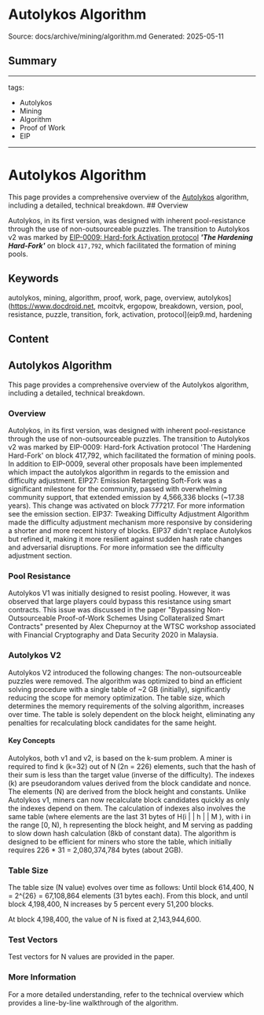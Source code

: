 # Autolykos Algorithm
Source: docs/archive/mining/algorithm.md
Generated: 2025-05-11

## Summary
---
tags:
  - Autolykos
  - Mining
  - Algorithm
  - Proof of Work
  - EIP
---

# Autolykos Algorithm

This page provides a comprehensive overview of the [Autolykos](https://www.docdroid.net/mcoitvK/ergopow-pdf) algorithm, including a detailed, technical breakdown. ## Overview

Autolykos, in its first version, was designed with inherent pool-resistance through the use of non-outsourceable puzzles. The transition to Autolykos v2 was marked by [EIP-0009: Hard-fork Activation protocol](eip9.md) ***'The Hardening Hard-Fork'*** on block `417,792`, which facilitated the formation of mining pools.

## Keywords
autolykos, mining, algorithm, proof, work, page, overview, autolykos](https://www.docdroid.net, mcoitvk, ergopow, breakdown, version, pool, resistance, puzzle, transition, fork, activation, protocol](eip9.md, hardening

## Content
## Autolykos Algorithm
This page provides a comprehensive overview of the Autolykos algorithm, including a detailed, technical breakdown.

### Overview
Autolykos, in its first version, was designed with inherent pool-resistance through the use of non-outsourceable puzzles.
The transition to Autolykos v2 was marked by EIP-0009: Hard-fork Activation protocol 'The Hardening Hard-Fork' on block 417,792, which facilitated the formation of mining pools.
In addition to EIP-0009, several other proposals have been implemented which impact the autolykos algorithm in regards to the emission and difficulty adjustment.
EIP27: Emission Retargeting Soft-Fork was a significant milestone for the community, passed with overwhelming community support, that extended emission by 4,566,336 blocks (~17.38 years). This change was activated on block 777217. For more information see the emission section.
EIP37: Tweaking Difficulty Adjustment Algorithm made the difficulty adjustment mechanism more responsive by considering a shorter and more recent history of blocks. EIP37 didn't replace Autolykos but refined it, making it more resilient against sudden hash rate changes and adversarial disruptions. For more information see the difficulty adjustment section.

### Pool Resistance
Autolykos V1 was initially designed to resist pooling. However, it was observed that large players could bypass this resistance using smart contracts. This issue was discussed in the paper "Bypassing Non-Outsourceable Proof-of-Work Schemes Using Collateralized Smart Contracts" presented by Alex Chepurnoy at the WTSC workshop associated with Financial Cryptography and Data Security 2020 in Malaysia.

### Autolykos V2
Autolykos V2 introduced the following changes:
The non-outsourceable puzzles were removed.
The algorithm was optimized to bind an efficient solving procedure with a single table of ~2 GB (initially), significantly reducing the scope for memory optimization.
The table size, which determines the memory requirements of the solving algorithm, increases over time.
The table is solely dependent on the block height, eliminating any penalties for recalculating block candidates for the same height.

#### Key Concepts
Autolykos, both v1 and v2, is based on the k-sum problem. A miner is required to find k (k=32) out of N (2n = 226) elements, such that the hash of their sum is less than the target value (inverse of the difficulty).
The indexes (k) are pseudorandom values derived from the block candidate and nonce.
The elements (N) are derived from the block height and constants. Unlike Autolykos v1, miners can now recalculate block candidates quickly as only the indexes depend on them.
The calculation of indexes also involves the same table
(where elements are the last 31 bytes of H(i | | h | | M ), with i in the range [0, N),
h representing the block height,
and M serving as padding to slow down hash calculation (8kb of constant data).
The algorithm is designed to be efficient for miners who store the table, which initially requires 226 * 31 = 2,080,374,784 bytes (about 2GB).

### Table Size
The table size (N value) evolves over time as follows:
Until block 614,400, N = 2^{26} = 67,108,864 elements (31 bytes each).
From this block, and until block 4,198,400, N increases by 5 percent every 51,200 blocks.


At block 4,198,400, the value of N is fixed at 2,143,944,600.

### Test Vectors
Test vectors for N values are provided in the paper.

### More Information
For a more detailed understanding, refer to the technical overview which provides a line-by-line walkthrough of the algorithm.
